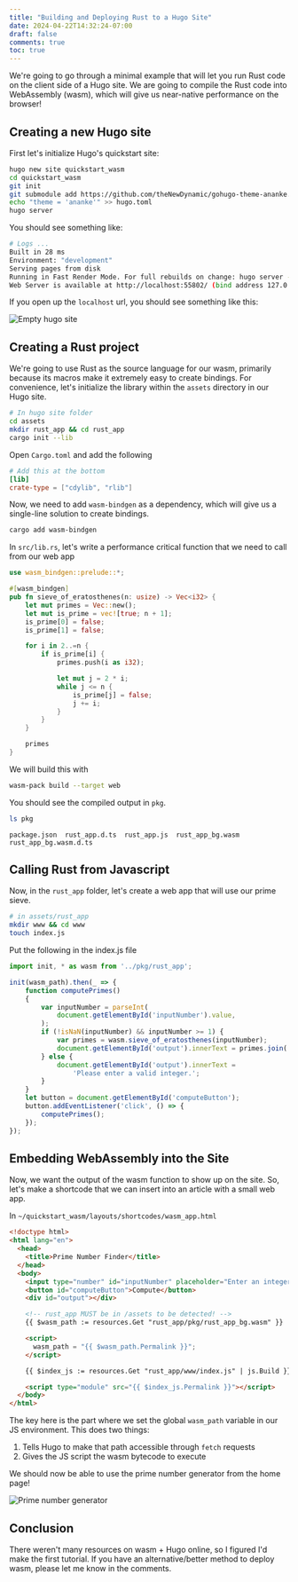 ```yaml
---
title: "Building and Deploying Rust to a Hugo Site"
date: 2024-04-22T14:32:24-07:00
draft: false
comments: true
toc: true
---
```


We're going to go through a minimal example that will let you run Rust code on
the client side of a Hugo site. We are going to compile the Rust code into WebAssembly
(wasm), which will give us near-native performance on the browser!

<!--more-->

## Creating a new Hugo site

First let's initialize Hugo's quickstart site:

```bash
hugo new site quickstart_wasm
cd quickstart_wasm
git init
git submodule add https://github.com/theNewDynamic/gohugo-theme-ananke.git themes/ananke
echo "theme = 'ananke'" >> hugo.toml
hugo server
```

You should see something like:

```bash
# Logs ...
Built in 28 ms
Environment: "development"
Serving pages from disk
Running in Fast Render Mode. For full rebuilds on change: hugo server --disableFastRender
Web Server is available at http://localhost:55802/ (bind address 127.0.0.1)
```

If you open up the `localhost` url, you should see something like this:

![Empty hugo site](empty_site.png "An empty Hugo site")

## Creating a Rust project  

We're going to use Rust as the source language for our wasm, primarily because
its macros make it extremely easy to create bindings. For convenience,
let's initialize the library within the `assets` directory in our Hugo site.

```bash
# In hugo site folder
cd assets
mkdir rust_app && cd rust_app
cargo init --lib
```

Open `Cargo.toml` and add the following

```toml
# Add this at the bottom
[lib]
crate-type = ["cdylib", "rlib"]
```

Now, we need to add `wasm-bindgen` as a dependency, which will give us a single-line solution
to create bindings.

```bash
cargo add wasm-bindgen
```

In `src/lib.rs`, let's write a performance critical function that we need to
call from our web app

```rust
use wasm_bindgen::prelude::*;

#[wasm_bindgen]
pub fn sieve_of_eratosthenes(n: usize) -> Vec<i32> {
    let mut primes = Vec::new();
    let mut is_prime = vec![true; n + 1];
    is_prime[0] = false;
    is_prime[1] = false;

    for i in 2..=n {
        if is_prime[i] {
            primes.push(i as i32);

            let mut j = 2 * i;
            while j <= n {
                is_prime[j] = false;
                j += i;
            }
        }
    }

    primes
}
```

We will build this with

```bash
wasm-pack build --target web
```

You should see the compiled output in `pkg`.

```bash
ls pkg
```
```
package.json  rust_app.d.ts  rust_app.js  rust_app_bg.wasm  rust_app_bg.wasm.d.ts
```


## Calling Rust from Javascript

Now, in the `rust_app` folder, let's create a web app
that will use our prime sieve.

```bash
# in assets/rust_app
mkdir www && cd www
touch index.js
```

Put the following in the index.js file

```javascript
import init, * as wasm from '../pkg/rust_app';

init(wasm_path).then(_ => {
    function computePrimes()
    {
        var inputNumber = parseInt(
            document.getElementById('inputNumber').value,
        );
        if (!isNaN(inputNumber) && inputNumber >= 1) {
            var primes = wasm.sieve_of_eratosthenes(inputNumber);
            document.getElementById('output').innerText = primes.join(', ');
        } else {
            document.getElementById('output').innerText =
                'Please enter a valid integer.';
        }
    }
    let button = document.getElementById('computeButton');
    button.addEventListener('click', () => {
        computePrimes();
    });
});
```

## Embedding WebAssembly into the Site

Now, we want the output of the wasm function to show up
on the site. So, let's make a shortcode that we can insert into an article with
a small web app.


In `~/quickstart_wasm/layouts/shortcodes/wasm_app.html`

```html
<!doctype html>
<html lang="en">
  <head>
    <title>Prime Number Finder</title>
  </head>
  <body>
    <input type="number" id="inputNumber" placeholder="Enter an integer..." />
    <button id="computeButton">Compute</button>
    <div id="output"></div>

    <!-- rust_app MUST be in /assets to be detected! -->
    {{ $wasm_path := resources.Get "rust_app/pkg/rust_app_bg.wasm" }}

    <script>
      wasm_path = "{{ $wasm_path.Permalink }}";
    </script>

    {{ $index_js := resources.Get "rust_app/www/index.js" | js.Build }}

    <script type="module" src="{{ $index_js.Permalink }}"></script>
  </body>
</html>
```

The key here is the part where we set the global `wasm_path` variable
in our JS environment. This does two things:

1. Tells Hugo to make that path accessible through `fetch` requests
2. Gives the JS script the wasm bytecode to execute

We should now be able to use the prime number generator from the home page!

![Prime number generator](primes_generated.png "`hugo server` -- Prime numbers generated from Rust")


## Conclusion

There weren't many resources on wasm + Hugo online, so I figured I'd make the 
first tutorial. If you have an alternative/better method to deploy wasm, 
please let me know in the comments.
